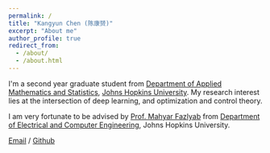 ```yaml
---
permalink: /
title: "Kangyun Chen (陈康赟)"
excerpt: "About me"
author_profile: true
redirect_from: 
  - /about/
  - /about.html
---
```




I'm a second year graduate student from [Department of Applied Mathematics and Statistics](https://engineering.jhu.edu/ams/), [Johns Hopkins University](https://www.jhu.edu/). My research interest lies at the intersection of deep learning, and optimization and control theory.

I am very fortunate to be advised by [Prof. Mahyar Fazlyab](https://scholar.google.com/citations?user=Y3bmjJwAAAAJ&hl=en) from [Department of Electrical and Computer Engineering](https://engineering.jhu.edu/ece/), Johns Hopkins University. 

[Email](mailto:kchen127@jh.edu) / [Github](https://github.com/junochen1114)

